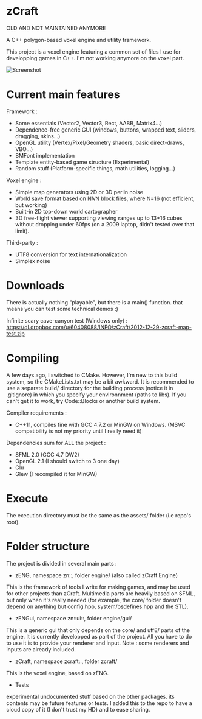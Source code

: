 ﻿zCraft
======
OLD AND NOT MAINTAINED ANYMORE

A C++ polygon-based voxel engine and utility framework.

This project is a voxel engine featuring a common set of files I use for developping games in C++.
I'm not working anymore on the voxel part.

![Screenshot](http://zylannprods.fr/games/zcraft/screenshots/2013-02-19-crafted-zcraft.png)

Current main features
=====================

Framework :

- Some essentials (Vector2, Vector3, Rect, AABB, Matrix4...)
- Dependence-free generic GUI (windows, buttons, wrapped text, sliders, dragging, skins...)
- OpenGL utility (Vertex/Pixel/Geometry shaders, basic direct-draws, VBO...)
- BMFont implementation
- Template entity-based game structure (Experimental)
- Random stuff (Platform-specific things, math utilities, logging...)

Voxel engine :

- Simple map generators using 2D or 3D perlin noise
- World save format based on N*N*N block files, where N=16 (not efficient, but working)
- Built-in 2D top-down world cartographer
- 3D free-flight viewer supporting viewing ranges up to 13*16 cubes without
	dropping under 60fps (on a 2009 laptop, didn't tested over that limit).

Third-party :

- UTF8 conversion for text internationalization
- Simplex noise

Downloads
=========

There is actually nothing "playable", but there is a main() function.
that means you can test some technical demos :)

Infinite scary cave-canyon test (Windows only) :
https://dl.dropbox.com/u/60408088/INFO/zCraft/2012-12-29-zcraft-map-test.zip

Compiling
=========

A few days ago, I switched to CMake. However, I'm new to this build system,
so the CMakeLists.txt may be a bit awkward.
It is recommended to use a separate build/ directory for the building process
(notice it in .gitignore) in which you specify your environnment (paths to libs).
If you can't get it to work, try Code::Blocks or another build system.

Compiler requirements :
- C++11, compiles fine with GCC 4.7.2 or MinGW on Windows.
(MSVC compatibility is not my priority until I really need it)

Dependencies sum for ALL the project :
- SFML 2.0 (GCC 4.7 DW2)
- OpenGL 2.1 (I should switch to 3 one day)
- Glu
- Glew (I recompiled it for MinGW)

Execute
========

The execution directory must be the same as the assets/ folder (i.e repo's root).

Folder structure
================

The project is divided in several main parts :

- zENG, namespace zn::, folder engine/ (also called zCraft Engine)

This is the framework of tools I write for making games,
and may be used for other projects than zCraft.
Multimedia parts are heavily based on SFML, but only when it's really needed
(for example, the core/ folder doesn't depend on anything but config.hpp,
system/osdefines.hpp and the STL).

- zENGui, namespace zn::ui::, folder engine/gui/

This is a generic gui that only depends on the core/ and utf8/ parts of the engine.
It is currently developped as part of the project.
All you have to do to use it is to provide your renderer and input.
Note : some renderers and inputs are already included.

- zCraft, namespace zcraft::, folder zcraft/

This is the voxel engine, based on zENG.

- Tests

experimental undocumented stuff based on the other packages.
its contents may be future features or tests. I added this to the repo to have a
cloud copy of it (I don't trust my HD) and to ease sharing.

